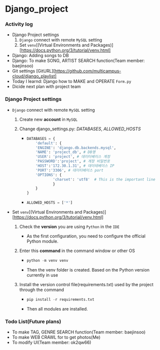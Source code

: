 # Django_project



### Activity log

* Django Project settings
  1. `Django` connect with remote `MySQL` setting
  2. Set `venv`[(Virtual Environments and Packages)][https://docs.python.org/3/tutorial/venv.html]
* Django: Adding songs to DB
* Django: To make SONG, ARTIST SEARCH function(Team member: baejinsoo)
* Git settings [GitURL][https://github.com/multicampus-cloud/django_playlist]
* Today I learnd: Django how to MAKE and OPERATE  `Form.py`
* Dicide next plan with project team



### Django Project settings

* `Django` connect with remote `MySQL` setting

  1. Create new **account** in `MySQL`

  2. Change django_settings.py: *DATABASES*, *ALLOWED_HOSTS*

     * ```python
       DATABASES = {
           'default': {
           'ENGINE': 'django.db.backends.mysql',
           'NAME': 'project_db', # DB명
           'USER': 'project', # 데이터베이스 계정
           'PASSWORD':'project', # 계정 비밀번호
           'HOST':'172.30.1.31', # 데이테베이스 IP
           'PORT':'3306', # 데이터베이스 port
           'OPTIONS': {
                   'charset': 'utf8'  # This is the important line
                   }
           }
       }
       ```

     * ```python
       ALLOWED_HOSTS = ['*']
       ```

  

* Set `venv`[(Virtual Environments and Packages)][https://docs.python.org/3/tutorial/venv.html]

  1. Check the **version** you are using `Python` in the `IDE`

     * As the first configuration, you need to configure the official Python module.

  2. Enter this **command** in the command window or other OS

     * ```python
       python -m venv venv
       ```

     * Then the venv folder is created. Based on the Python version currently in use

  3. Install the version control file(requirements.txt) used by the project through the command

     * ```python
       pip install -r requirements.txt
       ```

     * Then all modules are installed.



### Todo List(Future plans)

* To make TAG, GENRE SEARCH function(Team member: baejinsoo)
* To make WEB CRAWL for to get photos(Me)
* To modify UI(Team member: ok2qw66)